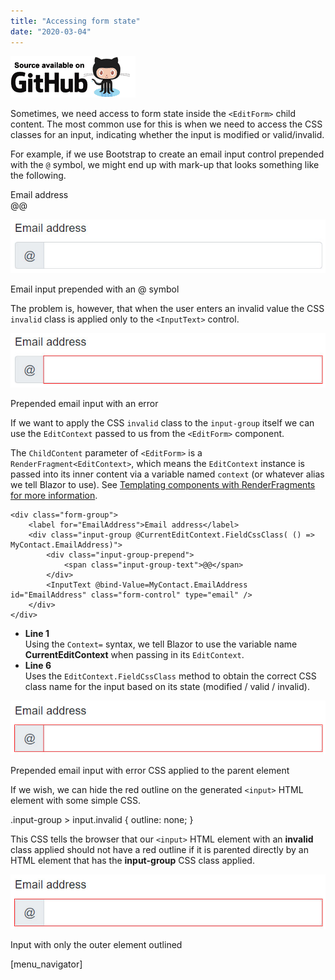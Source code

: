 ```yaml
---
title: "Accessing form state"
date: "2020-03-04"
---
```


[![](images/SourceLink-e1567978928628.png)](https://github.com/mrpmorris/blazor-university/tree/master/src/Forms/AccessingFormState)

Sometimes, we need access to form state inside the `<EditForm>` child content. The most common use for this is when we need to access the CSS classes for an input, indicating whether the input is modified or valid/invalid.

For example, if we use Bootstrap to create an email input control prepended with the `@` symbol, we might end up with mark-up that looks something like the following.

<div class="form-group">
	<label for="EmailAddress">Email address</label>
	<div class="input-group">
		<div class="input-group-prepend">
			<span class="input-group-text">@@</span>
		</div>
		<InputText @bind-Value=MyContact.EmailAddress id="EmailAddress" class="form-control" type="email" />
	</div>
</div>

![](images/PrependedEmail.jpg)

Email input prepended with an @ symbol

The problem is, however, that when the user enters an invalid value the CSS `invalid` class is applied only to the `<InputText>` control.

![](images/PrependedEmailError.jpg)

Prepended email input with an error

If we want to apply the CSS `invalid` class to the `input-group` itself we can use the `EditContext` passed to us from the `<EditForm>` component.

The `ChildContent` parameter of `<EditForm>` is a `RenderFragment<EditContext>`, which means the `EditContext` instance is passed into its inner content via a variable named `context` (or whatever alias we tell Blazor to use). See [Templating components with RenderFragments for more information](/templating-components-with-renderfragements/).

<EditForm Model=@MyContact Context="CurrentEditContext">
	<DataAnnotationsValidator />

	<div class="form-group">
		<label for="EmailAddress">Email address</label>
		<div class="input-group @CurrentEditContext.FieldCssClass( () => MyContact.EmailAddress)">
			<div class="input-group-prepend">
				<span class="input-group-text">@@</span>
			</div>
			<InputText @bind-Value=MyContact.EmailAddress id="EmailAddress" class="form-control" type="email" />
		</div>
	</div>

</EditForm>

- **Line 1**  
    Using the `Context=` syntax, we tell Blazor to use the variable name **CurrentEditContext** when passing in its `EditContext`.
- **Line 6**  
    Uses the `EditContext.FieldCssClass` method to obtain the correct CSS class name for the input based on its state (modified / valid / invalid).

![](images/PrependedEmailError2.jpg)

Prepended email input with error CSS applied to the parent element

If we wish, we can hide the red outline on the generated `<input>` HTML element with some simple CSS.

.input-group > input.invalid
{
	outline: none;
}

This CSS tells the browser that our `<input>` HTML element with an **invalid** class applied should not have a red outline if it is parented directly by an HTML element that has the **input-group** CSS class applied.

![](images/PrependedEmailError3.jpg)

Input with only the outer element outlined

\[menu\_navigator\]
